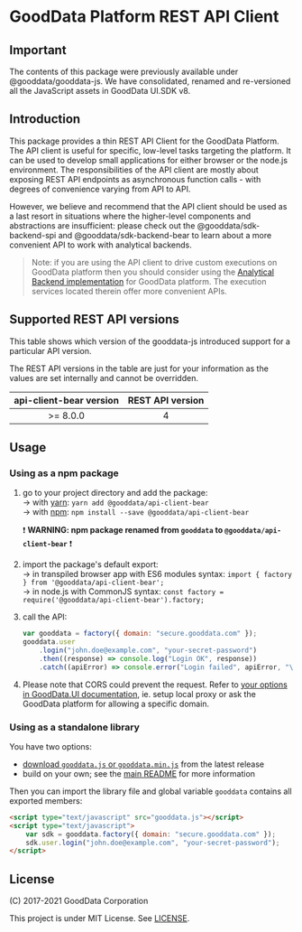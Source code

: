 # GoodData Platform REST API Client

## Important

The contents of this package were previously available under @gooddata/gooddata-js. We have consolidated, renamed
and re-versioned all the JavaScript assets in GoodData UI.SDK v8.

## Introduction

This package provides a thin REST API Client for the GoodData Platform. The API client is useful for specific,
low-level tasks targeting the platform. It can be used to develop small applications for either browser or the node.js
environment. The responsibilities of the API client are mostly about exposing REST API endpoints as asynchronous
function calls - with degrees of convenience varying from API to API.

However, we believe and recommend that the API client should be used as a last resort in situations where the higher-level
components and abstractions are insufficient: please check out the @gooddata/sdk-backend-spi and
@gooddata/sdk-backend-bear to learn about a more convenient API to work with analytical backends.

> Note: if you are using the API client to drive custom executions on GoodData platform then you should consider
> using the [Analytical Backend implementation](../sdk-backend-bear) for GoodData platform. The execution services
> located therein offer more convenient APIs.

## Supported REST API versions

This table shows which version of the gooddata-js introduced support for a particular API version.

The REST API versions in the table are just for your information as the values are set internally and cannot be overridden.

| api-client-bear version | REST API version |
| :---------------------: | :--------------: |
|        \>= 8.0.0        |        4         |

## Usage

### Using as a npm package

1. go to your project directory and add the package: \
   → with [yarn](https://yarnpkg.com): `yarn add @gooddata/api-client-bear` \
   → with [npm](npmjs.com): `npm install --save @gooddata/api-client-bear`

    :heavy_exclamation_mark: **WARNING: npm package renamed from `gooddata` to `@gooddata/api-client-bear`** :heavy_exclamation_mark:

2. import the package's default export: \
   → in transpiled browser app with ES6 modules syntax: `import { factory } from '@gooddata/api-client-bear';` \
   → in node.js with CommonJS syntax: `const factory = require('@gooddata/api-client-bear').factory;`

3. call the API:

    ```js
    var gooddata = factory({ domain: "secure.gooddata.com" });
    gooddata.user
        .login("john.doe@example.com", "your-secret-password")
        .then((response) => console.log("Login OK", response))
        .catch((apiError) => console.error("Login failed", apiError, "\n\n", apiError.responseBody));
    ```

4. Please note that CORS could prevent the request. Refer to [your options in GoodData.UI documentation](https://sdk.gooddata.com/gooddata-ui/docs/cors.html), ie. setup local proxy or ask the GoodData platform for allowing a specific domain.

### Using as a standalone library

You have two options:

-   [download `gooddata.js` or `gooddata.min.js`](https://unpkg.com/@gooddata/api-client-bear@latest/umd/) from the latest release
-   build on your own; see the [main README](../../README.md) for more information

Then you can import the library file and global variable `gooddata` contains all exported members:

```html
<script type="text/javascript" src="gooddata.js"></script>
<script type="text/javascript">
    var sdk = gooddata.factory({ domain: "secure.gooddata.com" });
    sdk.user.login("john.doe@example.com", "your-secret-password");
</script>
```

## License

(C) 2017-2021 GoodData Corporation

This project is under MIT License. See [LICENSE](https://github.com/gooddata/gooddata-ui-sdk/blob/master/libs/api-client-bear/LICENSE).
